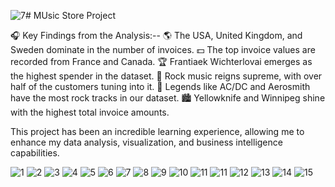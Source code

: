 ![7](https://github.com/Shailyk05/MUsic-Store-Project/assets/153099163/c910f7ce-c18b-4d21-b017-9c7ff01f1178)# MUsic Store Project

🎧 Key Findings from the Analysis:-- 
🌎 The USA, United Kingdom, and Sweden dominate in the number of invoices. 
💵 The top invoice values are recorded from France and Canada. 
🏆 Frantiaek Wichterlovai emerges as the highest spender in the dataset. 
🎸 Rock music reigns supreme, with over half of the customers tuning into it. 
🎤 Legends like AC/DC and Aerosmith have the most rock tracks in our dataset. 
🏙️ Yellowknife and Winnipeg shine with the highest total invoice amounts.

This project has been an incredible learning experience, allowing me to enhance my data analysis, visualization, and business intelligence capabilities.

![1](https://github.com/Shailyk05/MUsic-Store-Project/assets/153099163/1762b7d8-d20a-4051-9ca1-7d4bb0e76055)
![2](https://github.com/Shailyk05/MUsic-Store-Project/assets/153099163/5eeb2346-dc0d-4b45-92ea-be342003996b)
![3](https://github.com/Shailyk05/MUsic-Store-Project/assets/153099163/e50a550d-c83b-4b51-9b27-2427b5c57e56)
![4](https://github.com/Shailyk05/MUsic-Store-Project/assets/153099163/fcda4d0e-caed-41ad-a9e2-7d99bca20ffa)
![5](https://github.com/Shailyk05/MUsic-Store-Project/assets/153099163/98a77982-c30f-4003-a9a6-a7b0cbf4b8ca)
![6](https://github.com/Shailyk05/MUsic-Store-Project/assets/153099163/e3f632c1-b78a-48f4-b191-543bbf527610)
![7](https://github.com/Shailyk05/MUsic-Store-Project/assets/153099163/50094928-2358-438a-b605-15ed313a5ba1)
![8](https://github.com/Shailyk05/MUsic-Store-Project/assets/153099163/e9466ad5-9178-4d80-8a30-c9aa66cd568c)
![9](https://github.com/Shailyk05/MUsic-Store-Project/assets/153099163/9841a53f-41ce-4abc-bd6b-06f56f63a33c)
![10](https://github.com/Shailyk05/MUsic-Store-Project/assets/153099163/1cc03014-b4a2-4f86-bbda-e34289009c29)
![11](https://github.com/Shailyk05/MUsic-Store-Project/assets/153099163/8d42ba6b-0b85-4a4c-85ac-6983bdcf5998)
![11](https://github.com/Shailyk05/MUsic-Store-Project/assets/153099163/1829b17b-f1a3-47a2-aff8-f6247c53d74e)
![12](https://github.com/Shailyk05/MUsic-Store-Project/assets/153099163/4945bbbc-ad53-45ac-b523-5594580529db)
![13](https://github.com/Shailyk05/MUsic-Store-Project/assets/153099163/838cd112-8097-444a-a0e8-42e6a4c9c97d)
![14](https://github.com/Shailyk05/MUsic-Store-Project/assets/153099163/52472b5e-7538-46c2-bffe-812f42d5d27a)
![15](https://github.com/Shailyk05/MUsic-Store-Project/assets/153099163/4bb7935c-4803-4176-8526-540848692601)

